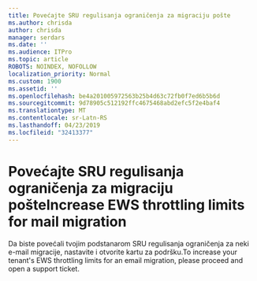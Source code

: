 ```yaml
---
title: Povećajte SRU regulisanja ograničenja za migraciju pošte
ms.author: chrisda
author: chrisda
manager: serdars
ms.date: ''
ms.audience: ITPro
ms.topic: article
ROBOTS: NOINDEX, NOFOLLOW
localization_priority: Normal
ms.custom: 1900
ms.assetid: ''
ms.openlocfilehash: be4a201005972563b25b4d63c72fb0f7ed6b5b6d
ms.sourcegitcommit: 9d78905c512192ffc4675468abd2efc5f2e4baf4
ms.translationtype: MT
ms.contentlocale: sr-Latn-RS
ms.lasthandoff: 04/23/2019
ms.locfileid: "32413377"
---
```

# <a name="increase-ews-throttling-limits-for-mail-migration"></a><span data-ttu-id="e4c58-102">Povećajte SRU regulisanja ograničenja za migraciju pošte</span><span class="sxs-lookup"><span data-stu-id="e4c58-102">Increase EWS throttling limits for mail migration</span></span>

<span data-ttu-id="e4c58-103">Da biste povećali tvojim podstanarom SRU regulisanja ograničenja za neki e-mail migracije, nastavite i otvorite kartu za podršku.</span><span class="sxs-lookup"><span data-stu-id="e4c58-103">To increase your tenant's EWS throttling limits for an email migration, please proceed and open a support ticket.</span></span>
